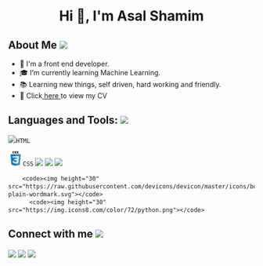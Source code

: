 <h1 align="center">Hi 🙋, I'm Asal Shamim  </h1>

<h2> About Me <img src = "https://media0.giphy.com/media/KDDpcKigbfFpnejZs6/giphy.gif?cid=ecf05e47oy6f4zjs8g1qoiystc56cu7r9tb8a1fe76e05oty&rid=giphy.gif" width = 100px></h2>


- 🔭  I'm a front end developer.
- 🎓 I’m currently learning Machine Learning.
- 📚 Learning new things, self driven, hard working and friendly.
- 📝 Click<a href="#" target="_blank"> here </a> to view my CV

<h2> Languages and Tools: <img src = "https://media2.giphy.com/media/QssGEmpkyEOhBCb7e1/giphy.gif?cid=ecf05e47a0n3gi1bfqntqmob8g9aid1oyj2wr3ds3mg700bl&rid=giphy.gif" width = "32px"> </h2>
<p align="left"> 
  <code><img height="30" src="https://img.icons8.com/color/72/html-5--v1.png">HTML</code>
 
  <code><img height="30" src="https://raw.githubusercontent.com/devicons/devicon/master/icons/css3/css3-original-wordmark.svg">CSS</code>
 <code><img height="30" src="https://img.icons8.com/color/72/javascript.png"></code>
 <code><img height="30" src="https://img.icons8.com/color/2x/visual-studio-code-2019.png"></code>
  <code><img height="30" src="https://img.icons8.com/color/72/figma.png"></code>
   
        <code><img height="30" src="https://raw.githubusercontent.com/devicons/devicon/master/icons/bootstrap/bootstrap-plain-wordmark.svg"></code>
          <code><img height="30" src="https://img.icons8.com/color/72/python.png"></code>

  

    
    
    
 
    
 
  
 
 <h2> Connect with me <img src='https://raw.githubusercontent.com/ShahriarShafin/ShahriarShafin/main/Assets/handshake.gif' width="100px"> </h2>
 <a href = 'https://www.linkedin.com/in/asal-s-6a19891b6/'> <img width = '32px' align= 'center' src="https://img.icons8.com/ios-filled/72/linkedin.png"/></a> 
 <a href = 'https://github.com/asalshamim'> <img width = '32px' align= 'center' src="https://img.icons8.com/dusk/2x/github.png"/></a> 
 <a href = 'https://codepen.io/Asalsh'> <img width = '32px' align= 'center' src="https://img.icons8.com/ios-filled/50/000000/codepen.png"/></a> 
 


